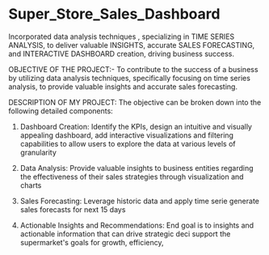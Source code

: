 # Super_Store_Sales_Dashboard
Incorporated data analysis techniques , specializing in TIME SERIES ANALYSIS, to deliver valuable INSIGHTS, accurate SALES FORECASTING, and INTERACTIVE DASHBOARD creation, driving business success.

OBJECTIVE OF THE PROJECT:- To contribute to the success of a business by utilizing data analysis techniques, specifically focusing on time series analysis, to provide valuable insights and accurate sales forecasting.

DESCRIPTION OF MY PROJECT:
The objective can be broken down into the following detailed components:
1. Dashboard Creation:
Identify the KPIs, design an intuitive and visually appealing dashboard, add interactive visualizations and filtering capabilities to allow users to explore the data at various levels of granularity

2. Data Analysis:
Provide valuable insights to business entities regarding the effectiveness of their sales strategies through visualization and charts

3. Sales Forecasting:
Leverage historic data and apply time serie generate sales forecasts for next 15 days

4. Actionable Insights and Recommendations:
End goal is to insights and actionable information that can drive strategic deci support the supermarket's goals for growth, efficiency,

